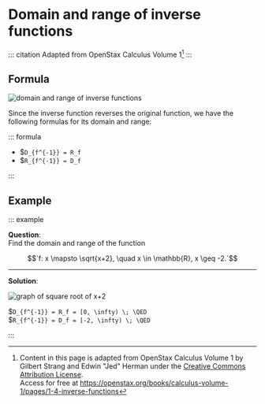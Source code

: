 # Domain and range of inverse functions

<!-- prettier-ignore-start -->
::: citation
Adapted from OpenStax Calculus Volume 1[^cite]
:::
<!-- prettier-ignore-end -->

## Formula

![domain and range of inverse functions](/images/h2/fns/openStax_functions_inverse_domain_range.jpeg)

Since the inverse function reverses the original function, we have the following
formulas for its domain and range:

<!-- prettier-ignore-start -->
::: formula

- $`D_{f^{-1}} = R_f`
- $`R_{f^{-1}} = D_f`

:::
<!-- prettier-ignore-end -->

## Example

<!-- prettier-ignore-start -->

::: example

**Question**:\
Find the domain and range of the function

$$`f: x \mapsto \sqrt{x+2}, \quad x \in \mathbb{R}, x \geq -2.`$$

---

**Solution**:

![graph of square root of x+2](/images/h2/fns/openStax_functions_inverse_domain_range_example.jpeg)

$`D_{f^{-1}} = R_f = [0, \infty) \; \QED`\
$`R_{f^{-1}} = D_f = [-2, \infty) \; \QED`

:::
<!-- prettier-ignore-end -->

[^cite]:
    Content in this page is adapted from OpenStax Calculus Volume 1 by Gilbert
    Strang and Edwin "Jed" Herman under the
    [Creative Commons Attribution License](https://creativecommons.org/licenses/by/4.0/).\
    Access
    for free at
    <https://openstax.org/books/calculus-volume-1/pages/1-4-inverse-functions>
